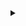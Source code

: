 <details>
  <summary></summary>

<div align="left" class="bold">
  Greetings,
</div>
<br>

I'm Dinis Martinho, an 18-year-old university student with a passion for generative AI, game development, and computer graphics. I have hands-on experience with GANs and DDPMs, exploring applications such as image generation, style transfer, and image inpainting. Additionally, I've actively engaged in various computer vision tasks, including segmentation, classification, and object detection. My skill set extends to working with text models, broadening my expertise in machine learning.

I've applied my skills in competitions and projects, contributing to innovative solutions. Notably, I participated in the [ARCADE](https://arcade.grand-challenge.org/) (Automatic Region-based Coronary Artery Disease diagnostics using X-ray angiography images)  competition as a member of the fifth-placed team **[( TeamZERO )](https://arcade.grand-challenge.org/teams/t/3329/)**. Our collaborative effort and innovative approach in the competition deepened my understanding of medical imaging and machine learning in a real-world context.

<br>
<div align="right" class="bold">
  Updated: 28/10/2023
</div>
</details>

<!-- 
<p align="center">
  <img src="https://img.shields.io/badge/-C%23-239120?style=flat&logo=c-sharp&logoColor=white" alt="C#">
  <img src="https://img.shields.io/badge/-Unity-000000?style=flat&logo=unity&logoColor=white" alt="Unity">
  <img src="https://img.shields.io/badge/-HLSL-FFD700?style=flat&logo=unity&logoColor=white" alt="HLSL">
  <img src="https://img.shields.io/badge/-React.js-61DAFB?style=flat&logo=react&logoColor=white" alt="React.js">
  <img src="https://img.shields.io/badge/-Tailwind_CSS-38B2AC?style=flat&logo=tailwind-css&logoColor=white" alt="Tailwind CSS">
  <img src="https://img.shields.io/badge/-Python-3776AB?style=flat&logo=python&logoColor=white" alt="Python">
  <img src="https://img.shields.io/badge/-PyTorch-EE4C2C?style=flat&logo=pytorch&logoColor=white" alt="PyTorch">
  <img src="https://img.shields.io/badge/-TensorFlow-FF6F00?style=flat&logo=tensorflow&logoColor=white" alt="TensorFlow">
</p>
